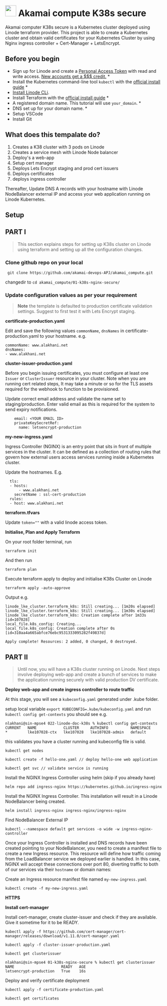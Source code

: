# <img src="https://user-images.githubusercontent.com/25181517/183345121-36788a6e-5462-424a-be67-af1ebeda79a2.png" width="35" height="35"> Akamai compute K38s secure

Akamai computer K38s secure is a Kubernetes cluster deployed using Linode terraform provider. This project is able to create a Kubernetes cluster and obtain valid certificates for your Kubernetes Cluster by using Nginx ingress controller + Cert-Manager + LetsEncrypt.

## Before you begin

- Sign up for Linode and create a [Personal Access Token](https://www.linode.com/docs/products/tools/api/guides/manage-api-tokens/) with read and write access. [New accounts get a $$$ credit.](https://linode.com/cfe)  *
- Install the Kubernetes command-line tool `kubectl` with the [official install guide](https://kubernetes.io/docs/tasks/tools/) *
- [Install Linode CLi](https://www.linode.com/docs/products/tools/api/guides/manage-api-tokens/).
- Install Terraform with the [official install guide](https://developer.hashicorp.com/terraform/downloads) *
- A registered domain name. This tutorial will use `your_domain`. *
- DNS set up for your domain name. *
- Setup VSCode
- Install Git

## What does this tempalate do?

1. Creates a K38 cluster with 3 pods on Linode
2. Creates a service mesh with Linode Node balancer
3. Deploy's a web-app
4. Setup cert manager
5. Deploys Lets Encrypt staging and prod cert issuers
6. Deploys certificates
7. deploys ingress controller
 
Thereafter, Update DNS A records with your hostname with Linode NodeBalancer external IP and access your web application running on Linode Kubernetes.

## Setup

## PART I
> This section explains steps for setting up K38s cluster on Linode using terraform and setting up all the configuration changes.

### Clone github repo on your local

``` git clone https://github.com/akamai-devops-APJ/akamai_compute.git```

changedir to ```cd akamai_compute/01-k38s-nginx-secure/```

### Update configuration values as per your requirement

> **Note**
> the template is defaulted to production certificate validation settings. Suggest to first test it with Lets Encrypt staging.

**certificate-production.yaml**

Edit and save the following values `commonName`, `dnsNames` in certificate-production.yaml to your hostname.
e.g.
  ```
  commonName: www.alakhani.net
  dnsNames:
  - www.alakhani.net
```

**cluster-issuer-production.yaml**

Before you begin issuing certificates, you must configure at least one `Issuer` or `ClusterIssuer` resource in your cluster. Note when you are running cert related steps, It may take a minute or so for the TLS assets required for the webhook to function to be provisioned.

Update correct email address and validate the name set to staging/production. Enter valid email as this is required for the system to send expiry notifications.
```
    email: <YOUR EMAIL ID>
    privateKeySecretRef:
      name: letsencrypt-production
```      

**my-new-ingress.yaml**

Ingress Controller (NGINX) is an entry point that sits in front of multiple services in the cluster. It can be defined as a collection of routing rules that govern how external users access services running inside a Kubernetes cluster.

Update the hostnames. E.g.

```
  tls:
  - hosts:
      - www.alakhani.net
    secretName : ssl-cert-production
  rules:
  - host: www.alakhani.net
  ```

  **terraform.tfvars**

  Update `token=""` with a valid linode access token.

  **Initialise, Plan and Apply Terraform**

  On your root folder terminal, run

  ```terraform init ```

  And then run

  ```terraform plan```

  Execute terraform apply to deploy and initialise K38s Cluster on Linode

  ```terraform apply -auto-approve```

  Output e.g.

  ```
  linode_lke_cluster.terraform_k8s: Still creating... [1m20s elapsed]
linode_lke_cluster.terraform_k8s: Still creating... [1m30s elapsed]
linode_lke_cluster.terraform_k8s: Creation complete after 1m33s [id=107028]
local_file.k8s_config: Creating...
local_file.k8s_config: Creation complete after 0s [id=310aa4a665abfce76ebc9531333095282f49837d]

Apply complete! Resources: 2 added, 0 changed, 0 destroyed.
```

  ## PART II
> Until now, you will have a K38s cluster running on Linode. Next steps involve deploying web-app and create a bunch of services to make the application running securely with valid production DV certificate.

**Deploy web-app and create ingress controller to route traffic**

At this stage, you will see a `kubeconfig.yaml` generated under .kube folder. 

setup local variable `export KUBECONFIG=.kube/kubeconfig.yaml` and run
`kubectl config get-contexts` you should see e.g.
```
nlakhani@sin-mpse4 022-linode-doc-k38s % kubectl config get-contexts
CURRENT   NAME            CLUSTER     AUTHINFO          NAMESPACE
*         lke107028-ctx   lke107028   lke107028-admin   default
```
this validates you have a cluster running and kubeconfig file is valid.

```kubectl get nodes```

```kubectl create -f hello-one.yaml // deploy hello-one web application```

```kubectl get svc // validate service is running```

Install the NGINX Ingress Controller using helm (skip if you already have)

```helm repo add ingress-nginx https://kubernetes.github.io/ingress-nginx```

Install the NGINX Ingress Controller. This installation will result in a Linode NodeBalancer being created.

```helm install ingress-nginx ingress-nginx/ingress-nginx```

Find NodeBalancer External IP

```kubectl --namespace default get services -o wide -w ingress-nginx-controller```

Once your Ingress Controller is installed and DNS records have been created pointing to your NodeBalancer, you need to create a manifest file to create a new Ingress resource. This resource will define how traffic coming from the LoadBalancer service we deployed earlier is handled. In this case, NGINX will accept these connections over port 80, diverting traffic to both of our services via their `hostname` or domain names:

Create an Ingress resource manifest file named `my-new-ingress.yaml`

```kubectl create -f my-new-ingress.yaml```

**HTTPS**

**Install cert-manager**

Install cert-manager, create cluster-issuer and check if they are available. Give it sometime for it to be READY.

```kubectl apply -f https://github.com/cert-manager/cert-manager/releases/download/v1.11.0/cert-manager.yaml```

```kubectl apply -f cluster-issuer-production.yaml```

```kubectl get clusterissuer```

```
nlakhani@sin-mpse4 01-k38s-nginx-secure % kubectl get clusterissuer
NAME                     READY   AGE
letsencrypt-production   True    16s
```

Deploy and verify certificate deployment

```kubectl apply -f certificate-production.yaml```

```kubectl get certificates```





